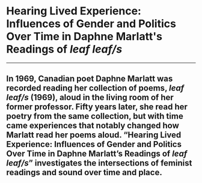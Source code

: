 # Hearing Lived Experience: Influences of Gender and Politics Over Time in Daphne Marlatt's Readings of _leaf leaf/s_
  
---
In 1969, Canadian poet Daphne Marlatt was recorded reading her collection of poems, _leaf leaf/s_ (1969), aloud in the living room of her former professor. Fifty years later, she read her poetry from the same collection, but with time came experiences that notably changed how Marlatt read her poems aloud. “Hearing Lived Experience: Influences of Gender and Politics Over Time in Daphne Marlatt’s Readings of _leaf leaf/s_” investigates the intersections of feminist readings and sound over time and place.
---
